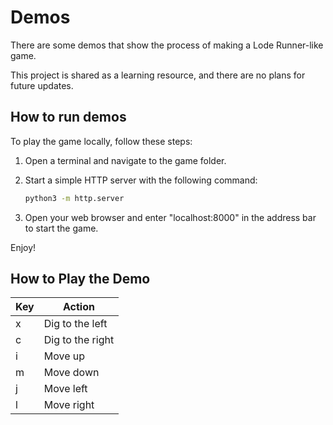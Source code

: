 # Demos

There are some demos that show the process of making a Lode Runner-like game.

This project is shared as a learning resource, and there are no plans for future updates.

## How to run demos

To play the game locally, follow these steps:

1. Open a terminal and navigate to the game folder.
2. Start a simple HTTP server with the following command:
   
   ```bash
   python3 -m http.server
   ```

3. Open your web browser and enter "localhost:8000" in the address bar to start the game.

Enjoy!

## How to Play the Demo

| Key | Action                       |
|-----|------------------------------|
| x   | Dig to the left              |
| c   | Dig to the right             |
| i   | Move up                      |
| m   | Move down                    |
| j   | Move left                    |
| l   | Move right                   |
